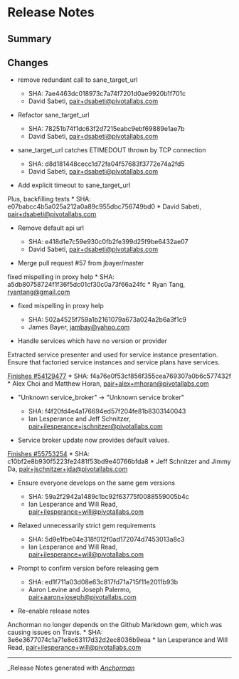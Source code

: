# Release Notes

## Summary

## Changes

* remove redundant call to sane_target_url
    * SHA: 7ae4463dc018973c7a74f7201d0ae9920b1f701c
    * David Sabeti, pair+dsabeti@pivotallabs.com


* Refactor sane_target_url
    * SHA: 78251b74f1dc63f2d7215eabc9ebf69889e1ae7b
    * David Sabeti, pair+dsabeti@pivotallabs.com


* sane_target_url catches ETIMEDOUT thrown by TCP connection
    * SHA: d8d181448cecc1d72fa04f57683f3772e74a2fd5
    * David Sabeti, pair+dsabeti@pivotallabs.com


* Add explicit timeout to sane_target_url

Plus, backfilling tests
    * SHA: e07babcc4b5a025a212a0a89c955dbc756749bd0
    * David Sabeti, pair+dsabeti@pivotallabs.com


* Remove default api url
    * SHA: e418d1e7c59e930c0fb2fe399d25f9be6432ae07
    * David Sabeti, pair+dsabeti@pivotallabs.com


* Merge pull request #57 from jbayer/master

fixed mispelling in proxy help
    * SHA: a5db80758724f1f36f5dc01cf30c0a73f66a24fc
    * Ryan Tang, ryantang@gmail.com


* fixed mispelling in proxy help
    * SHA: 502a4525f759a1b2161079a673a024a2b6a3f1c9
    * James Bayer, jambay@yahoo.com


* Handle services which have no version or provider

Extracted service presenter and used for service instance presentation.
Ensure that factoried service instances and service plans have services.

[Finishes #54129477](http://www.pivotaltracker.com/story/54129477)
    * SHA: f4a76e0f53cf856f355cea769307a0b6c577432f
    * Alex Choi and Matthew Horan, pair+alex+mhoran@pivotallabs.com


* "Unknown service_broker" -> "Unknown service broker"
    * SHA: f4f20fd4e4a176694ed57f204fe81b8303140043
    * Ian Lesperance and Jeff Schnitzer, pair+ilesperance+jschnitzer@pivotallabs.com


* Service broker update now provides default values.

[Finishes #55753254](http://www.pivotaltracker.com/story/55753254)
    * SHA: c10bf2e8b930f5223fe2481f53bd9e40766bfda8
    * Jeff Schnitzer and Jimmy Da, pair+jschnitzer+jda@pivotallabs.com


* Ensure everyone develops on the same gem versions
    * SHA: 59a2f2942a1489c1bc92f63775f0088559005b4c
    * Ian Lesperance and Will Read, pair+ilesperance+will@pivotallabs.com


* Relaxed unnecessarily strict gem requirements
    * SHA: 5d9e1fbe04e318f012f0ad172074d7453013a8c3
    * Ian Lesperance and Will Read, pair+ilesperance+will@pivotallabs.com


* Prompt to confirm version before releasing gem
    * SHA: ed1f711a03d08e63c817fd71a715f11e2011b93b
    * Aaron Levine and Joseph Palermo, pair+aaron+joseph@pivotallabs.com


* Re-enable release notes

Anchorman no longer depends on the Github Markdown gem, which was
causing issues on Travis.
    * SHA: 3e6e3677074c1a71e8c63117d32d2ec8036b9eaa
    * Ian Lesperance and Will Read, pair+ilesperance+will@pivotallabs.com


------

_Release Notes generated with _[Anchorman](http://github.com/infews/anchorman)_